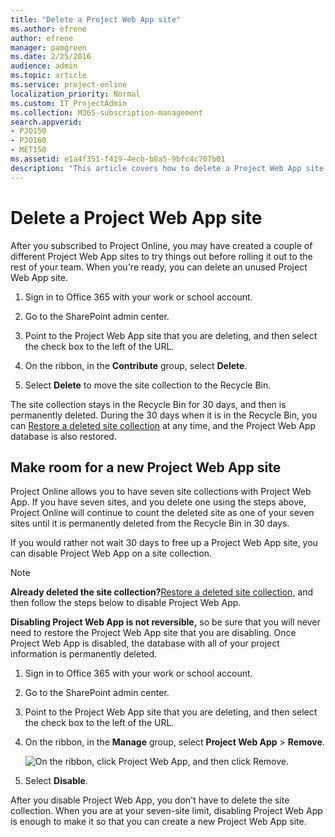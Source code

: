 ```yaml
---
title: "Delete a Project Web App site"
ms.author: efrene
author: efrene
manager: pamgreen
ms.date: 2/25/2016
audience: admin
ms.topic: article
ms.service: project-online
localization_priority: Normal
ms.custom: IT_ProjectAdmin
ms.collection: M365-subscription-management
search.appverid:
- PJO150
- PJO160
- MET150
ms.assetid: e1a4f351-f419-4ecb-b8a5-9bfc4c707b01
description: "This article covers how to delete a Project Web App site in Project Online, and how to disable Project Web App within a site collection."
---
```


# Delete a Project Web App site

  
After you subscribed to Project Online, you may have created a couple of different Project Web App sites to try things out before rolling it out to the rest of your team. When you're ready, you can delete an unused Project Web App site.
  
1. Sign in to Office 365 with your work or school account. 
    
2. Go to the SharePoint admin center.
    
3. Point to the Project Web App site that you are deleting, and then select the check box to the left of the URL.
    
4. On the ribbon, in the **Contribute** group, select **Delete**.
    
5. Select **Delete** to move the site collection to the Recycle Bin. 
    
The site collection stays in the Recycle Bin for 30 days, and then is permanently deleted. During the 30 days when it is in the Recycle Bin, you can [Restore a deleted site collection](https://support.office.com/article/91c18651-c017-47d1-9c27-3a22f325d6f1#__toc315681383) at any time, and the Project Web App database is also restored. 
  
## Make room for a new Project Web App site
<a name="__top"> </a>

 Project Online allows you to have seven site collections with Project Web App. If you have seven sites, and you delete one using the steps above, Project Online will continue to count the deleted site as one of your seven sites until it is permanently deleted from the Recycle Bin in 30 days. 
  
If you would rather not wait 30 days to free up a Project Web App site, you can disable Project Web App on a site collection.
  
> [!NOTE]
> **Already deleted the site collection?**[Restore a deleted site collection](https://support.office.com/article/91c18651-c017-47d1-9c27-3a22f325d6f1#__toc315681383), and then follow the steps below to disable Project Web App. 
  
 **Disabling Project Web App is not reversible,** so be sure that you will never need to restore the Project Web App site that you are disabling. Once Project Web App is disabled, the database with all of your project information is permanently deleted. 
  
1. Sign in to Office 365 with your work or school account. 
    
2. Go to the SharePoint admin center.
    
3. Point to the Project Web App site that you are deleting, and then select the check box to the left of the URL.
    
4. On the ribbon, in the **Manage** group, select **Project Web App** \> **Remove**.
    
    ![On the ribbon, click Project Web App, and then click Remove.](media/84a70d62-5c72-4afb-aa7e-2c4ee6fa6929.png)
  
5. Select **Disable**.
    
After you disable Project Web App, you don't have to delete the site collection. When you are at your seven-site limit, disabling Project Web App is enough to make it so that you can create a new Project Web App site.
  

